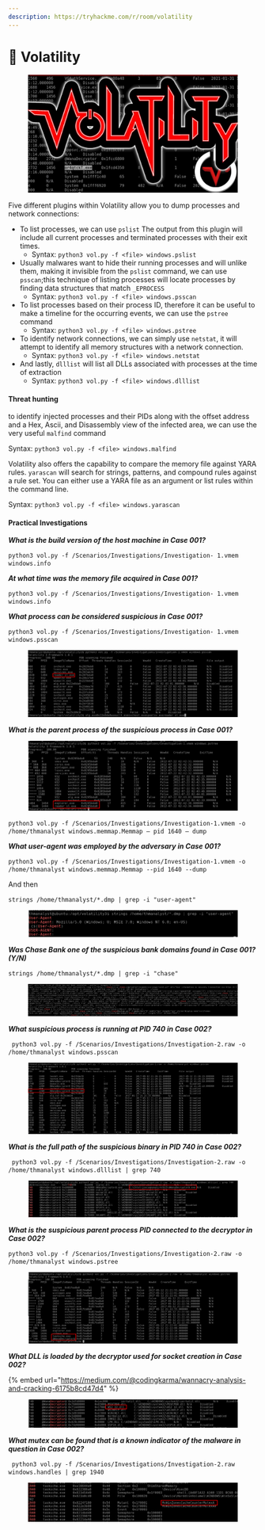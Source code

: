 ```yaml
---
description: https://tryhackme.com/r/room/volatility
---
```


# 🏐 Volatility

<figure><img src="../../../../.gitbook/assets/image (11) (1) (1) (1) (1) (1) (1) (1) (1) (1) (1) (1) (1) (1) (1) (1) (1) (1) (1).png" alt=""><figcaption></figcaption></figure>

Five different plugins within Volatility allow you to dump processes and network connections:

* To list processes, we can use `pslist` The output from this plugin will include all current processes and terminated processes with their exit times.
  * Syntax: `python3 vol.py -f <file> windows.pslist`
* Usually malwares want to hide their running processes and will unlike them, making it invisible from the `pslist` command, we can use `psscan`;this technique of listing processes will locate processes by finding data structures that match `_EPROCESS`
  * Syntax: `python3 vol.py -f <file> windows.psscan`
* To list processes based on their process ID, therefore it can be useful to make a timeline for the occurring events, we can use the `pstree` command
  * Syntax: `python3 vol.py -f <file> windows.pstree`
* To identify network connections, we can simply use `netstat`, it will attempt to identify all memory structures with a network connection.
  * Syntax: `python3 vol.py -f <file> windows.netstat`
* And lastly, `dlllist` will list all DLLs associated with processes at the time of extraction
  * Syntax: `python3 vol.py -f <file> windows.dlllist`

#### Threat hunting

to identify injected processes and their PIDs along with the offset address and a Hex, Ascii, and Disassembly view of the infected area, we can use the very useful `malfind` command

Syntax: `python3 vol.py -f <file> windows.malfind`

Volatility also offers the capability to compare the memory file against YARA rules. `yarascan` will search for strings, patterns, and compound rules against a rule set. You can either use a YARA file as an argument or list rules within the command line.

Syntax: `python3 vol.py -f <file> windows.yarascan`

#### Practical Investigations

_**What is the build version of the host machine in Case 001?**_

```
python3 vol.py -f /Scenarios/Investigations/Investigation- 1.vmem windows.info
```

_**At what time was the memory file acquired in Case 001?**_

```
python3 vol.py -f /Scenarios/Investigations/Investigation- 1.vmem windows.info
```

_**What process can be considered suspicious in Case 001?**_

```
python3 vol.py -f /Scenarios/Investigations/Investigation- 1.vmem windows.psscan
```

<figure><img src="../../../../.gitbook/assets/image (12) (1) (1) (1) (1) (1) (1) (1) (1) (1) (1) (1) (1) (1).png" alt=""><figcaption></figcaption></figure>

_**What is the parent process of the suspicious process in Case 001?**_

<figure><img src="../../../../.gitbook/assets/image (13) (1) (1) (1) (1) (1) (1) (1) (1) (1) (1) (1).png" alt=""><figcaption></figcaption></figure>

```
python3 vol.py -f /Scenarios/Investigations/Investigation-1.vmem -o /home/thmanalyst windows.memmap.Memmap — pid 1640 — dump
```

_**What user-agent was employed by the adversary in Case 001?**_

```
python3 vol.py -f /Scenarios/Investigations/Investigation-1.vmem -o /home/thmanalyst windows.memmap.Memmap --pid 1640 --dump
```

And then&#x20;

```
strings /home/thmanalyst/*.dmp | grep -i "user-agent"
```

<figure><img src="../../../../.gitbook/assets/image (14) (1) (1) (1) (1) (1) (1) (1) (1).png" alt=""><figcaption></figcaption></figure>

_**Was Chase Bank one of the suspicious bank domains found in Case 001? (Y/N)**_

```
strings /home/thmanalyst/*.dmp | grep -i "chase"
```

<figure><img src="../../../../.gitbook/assets/image (15) (1) (1) (1) (1) (1) (1) (1) (1).png" alt=""><figcaption></figcaption></figure>

_**What suspicious process is running at PID 740 in Case 002?**_

```
 python3 vol.py -f /Scenarios/Investigations/Investigation-2.raw -o /home/thmanalyst windows.psscan
```

<figure><img src="../../../../.gitbook/assets/image (16) (1) (1) (1) (1) (1) (1) (1).png" alt=""><figcaption></figcaption></figure>

_**What is the full path of the suspicious binary in PID 740 in Case 002?**_

```
 python3 vol.py -f /Scenarios/Investigations/Investigation-2.raw -o /home/thmanalyst windows.dlllist | grep 740
```

<figure><img src="../../../../.gitbook/assets/image (17) (1) (1) (1) (1) (1).png" alt=""><figcaption></figcaption></figure>

_**What is the suspicious parent process PID connected to the decryptor in Case 002?**_

```
python3 vol.py -f /Scenarios/Investigations/Investigation-2.raw -o /home/thmanalyst windows.pstree
```

<figure><img src="../../../../.gitbook/assets/image (18) (1) (1) (1).png" alt=""><figcaption></figcaption></figure>

_**What DLL is loaded by the decryptor used for socket creation in Case 002?**_

{% embed url="https://medium.com/@codingkarma/wannacry-analysis-and-cracking-6175b8cd47d4" %}

<figure><img src="../../../../.gitbook/assets/image (19) (1) (1).png" alt=""><figcaption></figcaption></figure>

_**What mutex can be found that is a known indicator of the malware in question in Case 002?**_

```
 python3 vol.py -f /Scenarios/Investigations/Investigation-2.raw windows.handles | grep 1940
```

<figure><img src="../../../../.gitbook/assets/image (20) (1) (1).png" alt=""><figcaption></figcaption></figure>
